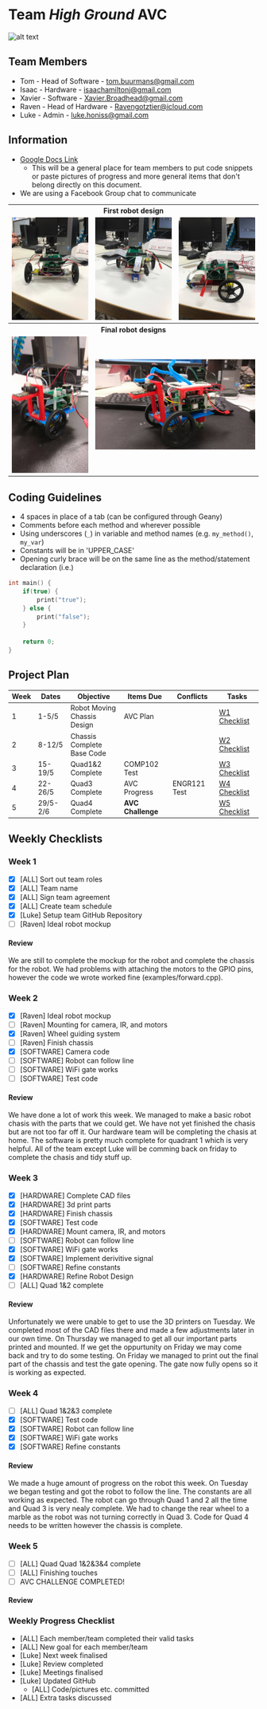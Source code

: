 # Team *High Ground* AVC
![alt text][pic]

## Team Members
* Tom - Head of Software - tom.buurmans@gmail.com
* Isaac - Hardware - isaachamiltonj@gmail.com
* Xavier - Software - Xavier.Broadhead@gmail.com
* Raven - Head of Hardware - Ravengotztier@icloud.com
* Luke - Admin - luke.honiss@gmail.com


## Information
* [Google Docs Link](https://docs.google.com/document/d/1r9uR-22ZHVupD0Ts2tCpkkdqB7kD9Vjael_ExiJzlJU/edit?usp=sharing)
    * This will be a general place for team members to put code snippets or paste pictures of progress and more general items that don't belong directly on this document.
* We are using a Facebook Group chat to communicate
<table>
   <th colspan="3">First robot design</th>
   <tr>
      <td><img src="images/Robot1.jpg" alt="Robot 1" width="200px" /></td>
      <td><img src="images/Robot2.jpg" alt="Robot 2" width="200px" /></td>
      <td><img src="images/Robot3.jpg" alt="Robot 3" width="200px" /></td>
   </tr>
   <th colspan="3">Final robot designs</th>
   <tr>
      <td><img src="images/robot-battery.jpg" alt="Complete robot without battery" width="200px" /></td>
      <td colspan="2"><img src="images/Robot-complete.jpg" alt="Complete robot" width="400px" /></td>
   </tr>
</table>

## Coding Guidelines
* 4 spaces in place of a tab (can be configured through Geany)
* Comments before each method and wherever possible
* Using underscores (`_`) in variable and method names (e.g. `my_method()`, `my_var`)
* Constants will be in 'UPPER_CASE'
* Opening curly brace will be on the same line as the method/statement declaration (i.e.)
```c
int main() {
    if(true) {
        print("true");
    } else {
        print("false");
    }
    
    return 0;
}
```


## Project Plan
| Week | Dates | Objective | Items Due | Conflicts | Tasks |
| ---- | ----- | --------- | --------- | --------- | ----- |
| 1    | 1-5/5 | Robot Moving<br/>Chassis Design | AVC Plan | | [W1 Checklist](https://github.com/LuciusDev/ENGR101-2017/blob/master/README.md#week-1) |
| 2    | 8-12/5 | Chassis Complete<br />Base Code | | | [W2 Checklist](https://github.com/LuciusDev/ENGR101-2017/blob/master/README.md#week-2) |
| 3    | 15-19/5 | Quad1&2 Complete | COMP102 Test | | [W3 Checklist](https://github.com/LuciusDev/ENGR101-2017/blob/master/README.md#week-3) |
| 4    | 22-26/5 |Quad3 Complete | AVC Progress | ENGR121 Test | [W4 Checklist](https://github.com/LuciusDev/ENGR101-2017/blob/master/README.md#week-4) |
| 5    | 29/5-2/6 | Quad4 Complete | **AVC Challenge** | | [W5 Checklist](https://github.com/LuciusDev/ENGR101-2017/blob/master/README.md#week-5) |


## Weekly Checklists
### Week 1
- [x] [ALL] Sort out team roles
- [x] [ALL] Team name
- [x] [ALL] Sign team agreement
- [x] [ALL] Create team schedule
- [x] [Luke] Setup team GitHub Repository
- [ ] [Raven] Ideal robot mockup

#### Review
We are still to complete the mockup for the robot and complete the chassis for the robot. We had problems with attaching the motors to the GPIO pins, however the code we wrote worked fine (examples/forward.cpp).


### Week 2
- [x] [Raven] Ideal robot mockup
- [ ] [Raven] Mounting for camera, IR, and motors
- [x] [Raven] Wheel guiding system
- [ ] [Raven] Finish chassis
- [x] [SOFTWARE] Camera code
- [ ] [SOFTWARE] Robot can follow line
- [ ] [SOFTWARE] WiFi gate works
- [ ] [SOFTWARE] Test code

#### Review
We have done a lot of work this week. We managed to make a basic robot chasis with the parts that we could get. We have not yet finished the chasis but are not too far off it. Our hardware team will be completing the chasis at home. The software is pretty much complete for quadrant 1 which is very helpful. All of the team except Luke will be comming back on friday to complete the chasis and tidy stuff up.

### Week 3
- [x] [HARDWARE] Complete CAD files
- [x] [HARDWARE] 3d print parts
- [x] [HARDWARE] Finish chassis
- [x] [SOFTWARE] Test code
- [x] [HARDWARE] Mount camera, IR, and motors
- [ ] [SOFTWARE] Robot can follow line
- [x] [SOFTWARE] WiFi gate works
- [x] [SOFTWARE] Implement derivitive signal
- [ ] [SOFTWARE] Refine constants
- [x] [HARDWARE] Refine Robot Design
- [ ] [ALL] Quad 1&2 complete

#### Review
Unfortunately we were unable to get to use the 3D printers on Tuesday. We completed most of the CAD files there and made a few adjustments later in our own time. On Thursday we managed to get all our important parts printed and mounted. If we get the oppurtunity on Friday we may come back and try to do some testing. On Friday we managed to print out the final part of the chassis and test the gate opening. The gate now fully opens so it is working as expected.

### Week 4
- [ ] [ALL] Quad 1&2&3 complete
- [x] [SOFTWARE] Test code
- [x] [SOFTWARE] Robot can follow line
- [x] [SOFTWARE] WiFi gate works
- [x] [SOFTWARE] Refine constants

#### Review
We made a huge amount of progress on the robot this week. On Tuesday we began testing and got the robot to follow the line. The constants are all working as expected. The robot can go through Quad 1 and 2 all the time and Quad 3 is very nealy complete. We had to change the rear wheel to a marble as the robot was not turning correctly in Quad 3. Code for Quad 4 needs to be written however the chassis is complete.

### Week 5
- [ ] [ALL] Quad Quad 1&2&3&4 complete
- [ ] [ALL] Finishing touches
- [ ] AVC CHALLENGE COMPLETED!

#### Review



### Weekly Progress Checklist
* [ALL] Each member/team completed their valid tasks
* [ALL] New goal for each member/team
* [Luke] Next week finalised
* [Luke] Review completed
* [Luke] Meetings finalised
* [Luke] Updated GitHub
    * [ALL] Code/pictures etc. committed
* [ALL] Extra tasks discussed

[pic]: https://m.popkey.co/fe3716/AlpAp_s-200x150.gif "We have the high ground"
